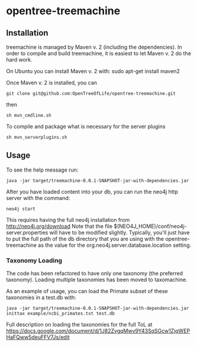 opentree-treemachine
===============
Installation
---------------
treemachine is managed by Maven v. 2 (including the dependencies). In order to compile and build treemachine, it is easiest to let Maven v. 2 do the hard work.

On Ubuntu you can install Maven v. 2 with:
sudo apt-get install maven2

Once Maven v. 2 is installed, you can 
	
	git clone git@github.com:OpenTreeOfLife/opentree-treemachine.git

then 
	
	sh mvn_cmdline.sh
	
To compile and package what is necessary for the server plugins

	sh mvn_serverplugins.sh

Usage
--------------
To see the help message run:

	java -jar target/treemachine-0.0.1-SNAPSHOT-jar-with-dependencies.jar

After you have loaded content into your db, you can run the neo4j http server
with the command:

	neo4j start
	
This requires having the full neo4j installation from http://neo4j.org/download 
Note that the file $(NEO4J_HOME)/conf/neo4j-server.properties will have to be
modified slightly. Typically, you'll just have to put the full path of the db
directory that you are using with the opentree-treemachine as the value for the
org.neo4j.server.database.location setting.

### Taxonomy Loading
The code has been refactored to have only one taxonomy (the preferred taxonomy). Loading multiple taxonomies has been moved to taxomachine.

As an example of usage, you can load the Primate subset of these taxonomies 
in a test.db with:

	java -jar target/treemachine-0.0.1-SNAPSHOT-jar-with-dependencies.jar inittax example/ncbi_primates.txt test.db

Full description on loading the taxonomies for the full ToL at 
https://docs.google.com/document/d/1J82ZvgqMwv9Y43SqSGcw1ZjqWEPHaFQww5deuFFV7Js/edit



